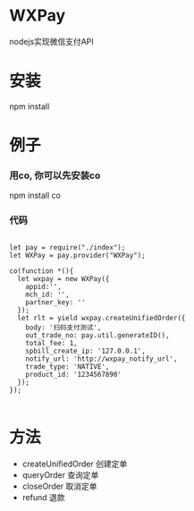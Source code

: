 # WXPay
nodejs实现微信支付API 
# 安装
  npm install
  
# 例子
### 用co, 你可以先安装co
  npm install co
### 代码
<pre>
<code>
let pay = require("./index");
let WXPay = pay.provider("WXPay");

co(function *(){
  let wxpay = new WXPay({
    appid:'',
    mch_id: '',
    partner_key: ''
  });
  let rlt = yield wxpay.createUnifiedOrder({
    body: '扫码支付测试',
    out_trade_no: pay.util.generateID(),
    total_fee: 1,
    spbill_create_ip: '127.0.0.1',
    notify_url: 'http://wxpay_notify_url',
    trade_type: 'NATIVE',
    product_id: '1234567890'
  });
});
</code>
</pre>
# 方法
- createUnifiedOrder 创建定单
- queryOrder 查询定单
- closeOrder 取消定单
- refund 退款
